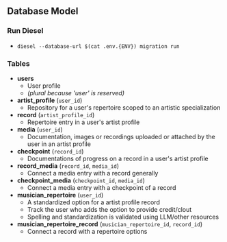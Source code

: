 ## Database Model

### Run Diesel

- `diesel --database-url $(cat .env.{ENV}) migration run`

### Tables

- **users**
  - User profile
  - *(plural because 'user' is reserved)*
- **artist_profile** (`user_id`)
  - Repository for a user's repertoire scoped to an artistic specialization
- **record** (`artist_profile_id`)
  - Repertoire entry in a user's artist profile
- **media** (`user_id`)
  - Documentation, images or recordings uploaded or attached by the user in an artist profile
- **checkpoint** (`record_id`)
  - Documentations of progress on a record in a user's artist profile
- **record_media** (`record_id`, `media_id`)
  - Connect a media entry with a record generally
- **checkpoint_media** (`checkpoint_id`, `media_id`)
  - Connect a media entry with a checkpoint of a record
- **musician_repertoire** (`user_id`)
  - A standardized option for a artist profile record
  - Track the user who adds the option to provide credit/clout
  - Spelling and standardization is validated using LLM/other resources
- **musician_repertoire_record** (`musician_repertoire_id`, `record_id`)
  - Connect a record with a repertoire options